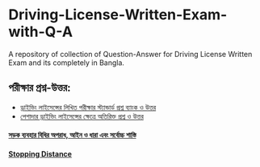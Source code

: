 # Driving-License-Written-Exam-with-Q-A
A repository of collection of Question-Answer for Driving License Written Exam and its completely in Bangla.

## পরীক্ষার প্রশ্ন-উত্তর:
- [ড্রাইভিং লাইসেন্সের লিখিত পরীক্ষার স্ট্যান্ডার্ড প্রশ্ন ব্যাংক ও উত্তর](Questions/Private_Driver.md)
- [পেশাদার ড্রাইভিং লাইসেন্সের ক্ষেত্রে অতিরিক্ত প্রশ্ন ও উত্তর](Questions/Corporate_Driver.md)


#### [সড়ক ব্যবহার বিধির অপরাধ, আইন ও ধারা এবং সর্বোচ্চ শাস্তি](Traffic_Rule_Break_Punishment.md)
#### [Stopping Distance](Stopping_Distance.md)
